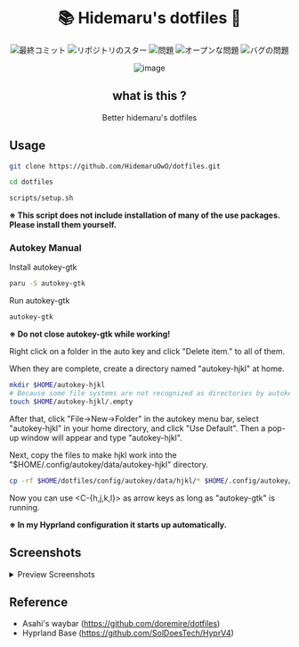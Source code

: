 <div align="center">

# 📚 Hidemaru's dotfiles 🔧

![最終コミット](https://img.shields.io/github/last-commit/HidemaruOwO/dotfiles?style=flat-square)
![リポジトリのスター](https://img.shields.io/github/stars/HidemaruOwO/dotfiles?style=flat-square)
![問題](https://img.shields.io/github/issues/HidemaruOwO/dotfiles?style=flat-square)
![オープンな問題](https://img.shields.io/github/issues-raw/HidemaruOwO/dotfiles?style=flat-square)
![バグの問題](https://img.shields.io/github/issues/HidemaruOwO/dotfiles/bug?style=flat-square)

![image](https://github.com/HidemaruOwO/dotfiles/assets/82384920/e03e0e74-9cef-4c42-8c12-cd15b8d7108b)

## what is this ?

Better hidemaru's dotfiles

</div>

## Usage

```bash
git clone https://github.com/HidemaruOwO/dotfiles.git

cd dotfiles

scripts/setup.sh
```

**※ This script does not include installation of many of the use packages. Please install them yourself.**

### Autokey Manual

Install autokey-gtk

```bash
paru -S autokey-gtk
```

Run autokey-gtk

```bash
autokey-gtk
```

**※ Do not close autokey-gtk while working!**

Right click on a folder in the auto key and click "Delete item." to all of them.

When they are complete, create a directory named "autokey-hjkl" at home.

```bash
mkdir $HOME/autokey-hjkl
# Because some file systems are not recognized as directories by autokey (ext4)
touch $HOME/autokey-hjkl/.empty
```

After that, click "File->New->Folder" in the autokey menu bar, select "autokey-hjkl" in your home directory, and click "Use Default".
Then a pop-up window will appear and type "autokey-hjkl".

Next, copy the files to make hjkl work into the "$HOME/.config/autokey/data/autokey-hjkl" directory.

```bash
cp -rf $HOME/dotfiles/config/autokey/data/hjkl/* $HOME/.config/autokey/data/autokey-hjkl
```

Now you can use <C-{h,j,k,l}> as arrow keys as long as "autokey-gtk" is running.

**※ In my Hyprland configuration it starts up automatically.**

## Screenshots
<details>
  <summary>Preview Screenshots</summary>
  
- Terminal
  ![image](https://github.com/HidemaruOwO/dotfiles/assets/82384920/2163e4e2-bed5-46e2-aa67-7bda302691f6)
  
- Waybar
  ![image](https://github.com/HidemaruOwO/dotfiles/assets/82384920/43f09a32-0f67-4c20-a2ac-aeaba9bd99b7)
  
- Neovim
  ![image](https://github.com/HidemaruOwO/dotfiles/assets/82384920/e3a398c2-4dfa-456b-9e36-0ca009631eed)
  
- dotfilesLink.sh

  ![image](https://github.com/HidemaruOwO/dotfiles/assets/82384920/7a213141-bb66-49fe-b069-54095da5489d)
  ![image](https://github.com/HidemaruOwO/dotfiles/assets/82384920/102bf260-5658-4bd3-8e9c-3b779eaa4448)
  
- waybarProfiler.sh
  
  ![image](https://github.com/HidemaruOwO/dotfiles/assets/82384920/1378afd2-852a-4569-b456-a5c6621a51d8)
  
  </details>
## Reference

- Asahi's waybar (https://github.com/doremire/dotfiles)
- Hyprland Base (https://github.com/SolDoesTech/HyprV4)
